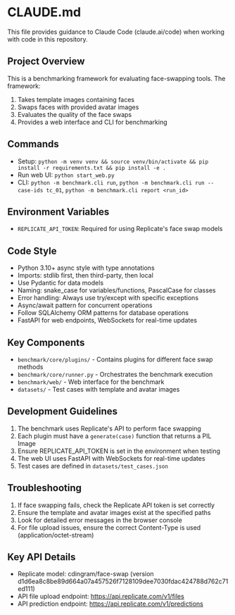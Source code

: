 # CLAUDE.md

This file provides guidance to Claude Code (claude.ai/code) when working with code in this repository.

## Project Overview

This is a benchmarking framework for evaluating face-swapping tools. The framework:

1. Takes template images containing faces
2. Swaps faces with provided avatar images 
3. Evaluates the quality of the face swaps
4. Provides a web interface and CLI for benchmarking

## Commands
- Setup: `python -m venv venv && source venv/bin/activate && pip install -r requirements.txt && pip install -e .`
- Run web UI: `python start_web.py`
- CLI: `python -m benchmark.cli run`, `python -m benchmark.cli run --case-ids tc_01`, `python -m benchmark.cli report <run_id>`

## Environment Variables
- `REPLICATE_API_TOKEN`: Required for using Replicate's face swap models

## Code Style
- Python 3.10+ async style with type annotations
- Imports: stdlib first, then third-party, then local
- Use Pydantic for data models
- Naming: snake_case for variables/functions, PascalCase for classes
- Error handling: Always use try/except with specific exceptions
- Async/await pattern for concurrent operations
- Follow SQLAlchemy ORM patterns for database operations
- FastAPI for web endpoints, WebSockets for real-time updates

## Key Components

- `benchmark/core/plugins/` - Contains plugins for different face swap methods
- `benchmark/core/runner.py` - Orchestrates the benchmark execution
- `benchmark/web/` - Web interface for the benchmark
- `datasets/` - Test cases with template and avatar images

## Development Guidelines

1. The benchmark uses Replicate's API to perform face swapping
2. Each plugin must have a `generate(case)` function that returns a PIL Image
3. Ensure REPLICATE_API_TOKEN is set in the environment when testing
4. The web UI uses FastAPI with WebSockets for real-time updates
5. Test cases are defined in `datasets/test_cases.json`

## Troubleshooting

1. If face swapping fails, check the Replicate API token is set correctly
2. Ensure the template and avatar images exist at the specified paths
3. Look for detailed error messages in the browser console
4. For file upload issues, ensure the correct Content-Type is used (application/octet-stream)

## Key API Details

- Replicate model: cdingram/face-swap (version d1d6ea8c8be89d664a07a457526f7128109dee7030fdac424788d762c71ed111)
- API file upload endpoint: https://api.replicate.com/v1/files
- API prediction endpoint: https://api.replicate.com/v1/predictions